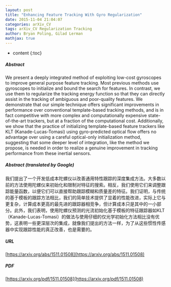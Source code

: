 ```yaml
---
layout: post
title: "Enhancing Feature Tracking With Gyro Regularization"
date: 2015-11-04 21:04:07
categories: arXiv_CV
tags: arXiv_CV Regularization Tracking
author: Bryan Poling, Gilad Lerman
mathjax: true
---
```


* content
{:toc}

##### Abstract
We present a deeply integrated method of exploiting low-cost gyroscopes to improve general purpose feature tracking. Most previous methods use gyroscopes to initialize and bound the search for features. In contrast, we use them to regularize the tracking energy function so that they can directly assist in the tracking of ambiguous and poor-quality features. We demonstrate that our simple technique offers significant improvements in performance over conventional template-based tracking methods, and is in fact competitive with more complex and computationally expensive state-of-the-art trackers, but at a fraction of the computational cost. Additionally, we show that the practice of initializing template-based feature trackers like KLT (Kanade-Lucas-Tomasi) using gyro-predicted optical flow offers no advantage over using a careful optical-only initialization method, suggesting that some deeper level of integration, like the method we propose, is needed in order to realize a genuine improvement in tracking performance from these inertial sensors.

##### Abstract (translated by Google)
我们提出了一个开发低成本陀螺仪以改善通用特性跟踪的深度集成方法。大多数以前的方法使用陀螺仪来初始化和限制对特征的搜索。相反，我们使用它们来调整跟踪能量函数，以便它们可以直接帮助跟踪模糊和质​​量差的特征。我们证明，与传统的基于模板的跟踪方法相比，我们的简单技术提供了显着的性能改进，实际上它与更复杂，计算成本更高的最先进的跟踪器相竞争，但计算成本只是其中的一小部分。此外，我们表明，使用陀螺仪预测的光流初始化基于模板的特征跟踪器如KLT（Kanade-Lucas-Tomasi）的做法与使用仔细的仅光学初始化方法相比没有优势，这表明一些更深层次的集成，就像我们提出的方法一样，为了从这些惯性传感器中实现跟踪性能的真正改善，也是需要的。

##### URL
[https://arxiv.org/abs/1511.01508](https://arxiv.org/abs/1511.01508)

##### PDF
[https://arxiv.org/pdf/1511.01508](https://arxiv.org/pdf/1511.01508)


